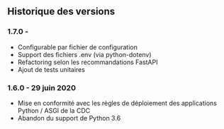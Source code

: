 ## Historique des versions

### 1.7.0 -

- Configurable par fichier de configuration
- Support des fichiers .env (via python-dotenv)
- Refactoring selon les recommandations FastAPI
- Ajout de tests unitaires

### 1.6.0 - 29 juin 2020

- Mise en conformité avec les règles de déploiement des applications Python / ASGI de la CDC
- Abandon du support de Python 3.6
